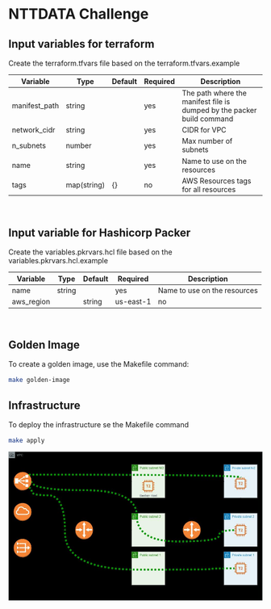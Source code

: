# NTTDATA Challenge

## Input variables for terraform


Create the terraform.tfvars file based on the terraform.tfvars.example

|Variable|Type|Default|Required|Description|
|--------|-----|------|--------|-----------|
|manifest_path|string||yes|The path where the manifest file is dumped by the packer build command|
|network_cidr|string||yes|CIDR for VPC|
|n_subnets|number||yes|Max number of subnets|
|name|string||yes|Name to use on the resources|
|tags|map(string)|{}|no|AWS Resources tags for all resources|

<BR>

## Input variable for Hashicorp Packer

Create the variables.pkrvars.hcl file based on the variables.pkrvars.hcl.example

|Variable|Type|Default|Required|Description|
|--------|-----|------|--------|-----------|
|name|string||yes|Name to use on the resources|
|aws_region||string|us-east-1|no|AWS Region|

<BR>

## Golden Image
To create a golden image, use the Makefile command:

```sh
make golden-image
```

## Infrastructure
To deploy the infrastructure se the Makefile command

```sh
make apply
```

![Infrastructure Diagram](./img/infrastructure.jpg)